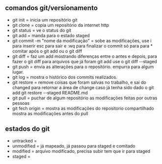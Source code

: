 ## comandos git/versionamento
* git init     = inicia um repositório git
* git clone    = copia um repositório da internet http
* git status   = ve o status do git
* git add      = manda para o estado staged
* git commit -m "nome da modificação"   = sobe as modificações, use i para inserir esc para sair e :wq para finalizar o commit só para para * comitar após o git add ou o git diff
* git diff     = faz um add mostrando diferenças entre o antes e depois, para fazer o git diff para arquivos que já foram git add use o git diff --staged
* git push     = envia as alterações para o repositório. empurra para algum lugar. 
* git log      = mostra o histórico dos commits realizados. 
* git restore  = remove coisas que foram salvas no trabalho, e sai do changed para retornar a área de change caso já tenha sido dado o git add git restore --staged README.md
* git pull     = puchar de algum repositório as modificações feitas por outras pessoas
* git fech origin     = mostra as modificações do repositorio compartilhado mostra as modificações antes do pull
## estados do git
* untracked        =  
* unmodified       = já mapeado, já passou para staged e comitado
* modified         = arquivo modificado, precisa subir tem que ir para staged
* staged           = 

